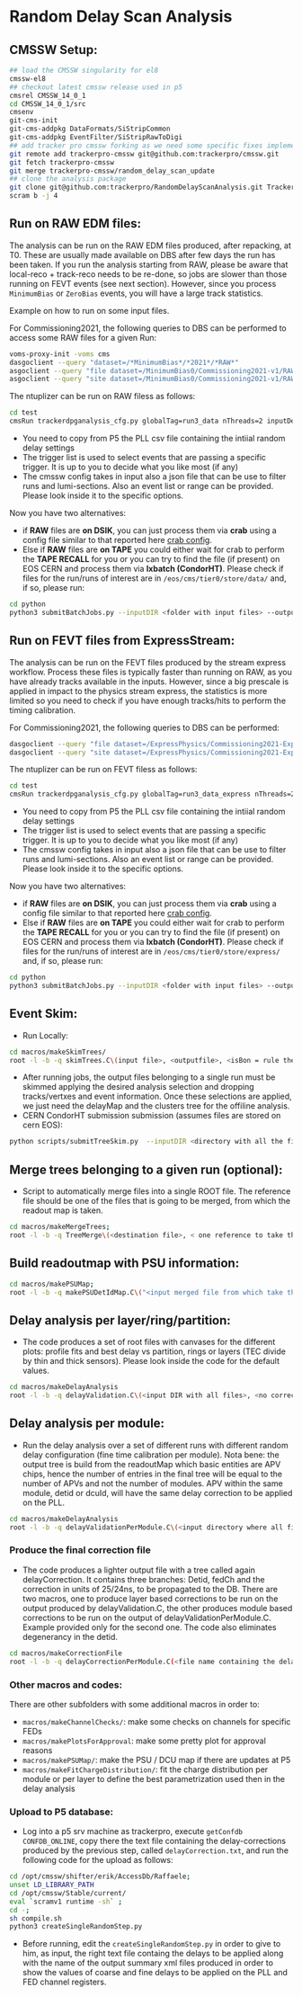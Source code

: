 # Random Delay Scan Analysis 

## CMSSW Setup:

```sh
## load the CMSSW singularity for el8
cmssw-el8
## checkout latest cmssw release used in p5
cmsrel CMSSW_14_0_1
cd CMSSW_14_0_1/src
cmsenv
git-cms-init
git-cms-addpkg DataFormats/SiStripCommon
git-cms-addpkg EventFilter/SiStripRawToDigi
## add tracker pro cmssw forking as we need some specific fixes implemented in a couple of data formats
git remote add trackerpro-cmssw git@github.com:trackerpro/cmssw.git
git fetch trackerpro-cmssw
git merge trackerpro-cmssw/random_delay_scan_update
## clone the analysis package
git clone git@github.com:trackerpro/RandomDelayScanAnalysis.git TrackerDAQAnalysis/RandomDelayScanAnalysis -b automatic_delay_scan
scram b -j 4				 
```

## Run on RAW EDM files:

The analysis can be run on the RAW EDM files produced, after repacking, at T0. These are usually made available on DBS after few days the run has been taken. If you run the analysis starting from RAW, please be aware that local-reco + track-reco needs to be re-done, so jobs are slower than those running on FEVT events (see next section). However, since you process `MinimumBias` or `ZeroBias` events, you will have a large track statistics.

Example on how to run on some input files. 

For Commissioning2021, the following queries to DBS can be performed to access some RAW files for a given Run:  
```sh
voms-proxy-init -voms cms
dasgoclient --query "dataset=/*MinimumBias*/*2021*/*RAW*"
asgoclient --query "file dataset=/MinimumBias0/Commissioning2021-v1/RAW run=346446"
asgoclient --query "site dataset=/MinimumBias0/Commissioning2021-v1/RAW"
```

The ntuplizer can be run on RAW filess as follows:
```sh
cd test
cmsRun trackerdpganalysis_cfg.py globalTag=run3_data nThreads=2 inputDelayFile=TrackerDealyMap_Run346446_pll.csv inputFiles=<file location from dbs> triggerList="HLT_PixelClusters_WP2_ZeroBias*","HLT_L1ETT_ZeroBias*" maxEvents=100 isRawEDMFile=True
```
* You need to copy from P5 the PLL csv file containing the intiial random delay settings
* The trigger list is used to select events that are passing a specific trigger. It is up to you to decide what you like most (if any)
* The cmssw config takes in input also a json file that can be use to filter runs and lumi-sections. Also an event list or range can be provided. Please look inside it to the specific options.

Now you have two alternatives:

* if **RAW** files are **on DSIK**, you can just process them via **crab** using a config file similar to that reported here [crab config](./crab/2022/crabConfig_ExpressPhysics_355206.py).
* Else if **RAW** files are **on TAPE** you could either wait for crab to perform the **TAPE RECALL** for you or you can try to find the file (if present) on EOS CERN and process them via **lxbatch (CondorHT)**. Please check if files for the run/runs of interest are in `/eos/cms/tier0/store/data/` and, if so, please run:
```sh
cd python
python3 submitBatchJobs.py --inputDIR <folder with input files> --outputDIR <output dir on EOS CERN> --jsonFile json_346446.json --eventsPerJob <n events> --triggerList <list of triggers> --globalTag run3_data --delayFileDirectory ../crab/2022/ --jobDIR <name> --submit
```

## Run on FEVT files from ExpressStream:

The analysis can be run on the FEVT files produced by the stream express workflow. Process these files is typically faster than running on RAW, as you have already tracks available in the inputs. However, since a big prescale is applied in impact to the physics stream express, the statistics is more limited so you need to check if you have enough tracks/hits to perform the timing calibration.

For Commissioning2021, the following queries to DBS can be performed:
```sh
dasgoclient --query "file dataset=/ExpressPhysics/Commissioning2021-Express-v1/FEVT run=346446"
dasgoclient --query "site dataset=/ExpressPhysics/Commissioning2021-Express-v1/FEVT"
```

The ntuplizer can be run on FEVT filess as follows:
```sh
cd test
cmsRun trackerdpganalysis_cfg.py globalTag=run3_data_express nThreads=2 inputDelayFile=TrackerDealyMap_Run346446_pll.csv inputFiles=<file location from dbs> triggerList="HLT_HcalNZS*","HLT_L1ETT_ZeroBias*","HLT_PixelClusters_WP1_ZeroBias*" maxEvents=100 isRawEDMFile=False
```
* You need to copy from P5 the PLL csv file containing the intiial random delay settings
* The trigger list is used to select events that are passing a specific trigger. It is up to you to decide what you like most (if any)
* The cmssw config takes in input also a json file that can be use to filter runs and lumi-sections. Also an event list or range can be provided. Please look inside it to the specific options.

Now you have two alternatives:

* if **RAW** files are **on DSIK**, you can just process them via **crab** using a config file similar to that reported here [crab config](./crab/2022/crabConfig_ExpressPhysics_355206.py).
* Else if **RAW** files are **on TAPE** you could either wait for crab to perform the **TAPE RECALL** for you or you can try to find the file (if present) on EOS CERN and process them via **lxbatch (CondorHT)**. Please check if files for the run/runs of interest are in `/eos/cms/tier0/store/express/` and, if so, please run:
```sh
cd python
python3 submitBatchJobs.py --inputDIR <folder with input files> --outputDIR <output dir on EOS CERN> --jsonFile json_346446.json --eventsPerJob <n events> --triggerList <list of triggers> --globalTag run3_data --delayFileDirectory ../crab/2022/ --jobDIR <name> --submit
```
    
## Event Skim:

* Run Locally:
```sh
cd macros/makeSkimTrees/
root -l -b -q skimTrees.C\(input file>, <outputfile>, <isBon = rule the selection string written inside the code>`)
```
* After running jobs, the output files belonging to a single run must be skimmed applying the desired analysis selection and dropping tracks/vertxes and event information. Once these selections are applied, we just need the delayMap and the clusters tree for the offiline analysis.
* CERN CondorHT submission submission (assumes files are stored on cern EOS): 
```sh
python scripts/submitTreeSkim.py  --inputDIR <directory with all the files for a given run, produced by crab is ok> --outputDIR <output location on Cern EOS> --outputBaseName <base name for the output root file> --isBOn (in case you want to apply bOn selections) --jobDIR <JOBDIR> --queque <QUEQUE> --submit
```

## Merge trees belonging to a given run (optional):

* Script to automatically merge files into a single ROOT file. The reference file should be one of the files that is going to be merged, from which the readout map is taken.
```sh
cd macros/makeMergeTrees;
root -l -b -q TreeMerge\(<destination file>, < one reference to take the readoutMap>, <directory where all the single files are located>, <if you want to cancel single inputs after merging\)
```

## Build readoutmap with PSU information:

```sh
cd macros/makePSUMap;
root -l -b -q makePSUDetIdMap.C\("<input merged file from which take the readoutmap>", "<PSU-DCU association file>", "<output readout map>"\)
```
 
## Delay analysis per layer/ring/partition:

* The code produces a set of root files with canvases for the different plots: profile fits and best delay vs partition, rings or layers (TEC divide by thin and thick sensors). Please look inside the code for the default values.

```sh
cd macros/makeDelayAnalysis
root -l -b -q delayValidation.C\(<input DIR with all files>, <no correction file stored in ../data/nocorrection.root>, <name to grep for files in inputDIR>, <observable name (branch)>, <plotParitions: to analyze the delay per partions>, <plotLayers: to find the delay per layer>, <plotSlices: to find the best delay per slices>, <outputDIR: name and path of the output directory>)
```    			    	      

## Delay analysis per module:

* Run the delay analysis over a set of different runs with different random delay configuration (fine time calibration per module). Nota bene: the output tree is build from the readoutMap which basic entities are APV chips, hence the number of entries in the final tree will be equal to the number of APVs and not the number of modules. APV within the same module, detid or dcuId, will have the same delay correction to be applied on the PLL.

```sh
cd macros/makeDelayAnalysis
root -l -b -q delayValidationPerModule.C\(<input directory where all files for different runs are located>,<no correction file stored in ../data/nocorrection.root>,<postfix: substring to be find to be sure to run on the input files>, <observable name (branch name)>, <outputDIR: name and path of the output directory>,<saveMeanCanvas: store some gaussian fits of mean charge vs delay>, <saveMPVCanvas: save MPV fit canvases vs delay >, <saveCorrectionTree: to save the delay per channel in a TTree format. Can be analyzed then through the tkCommissioner>
```

### Produce the final correction file

* The code produces a lighter output file with a tree called again delayCorrection. It contains three branches: Detid, fedCh and the correction in units of 25/24ns, to be propagated to the DB. There are two macros, one to produce layer based corrections to be run on the output produced by delayValidation.C, the other produces module based corrections to be run on the output of delayValidationPerModule.C. Example provided only for the second one. The code also eliminates degenerancy in the detid.

```sh
cd macros/makeCorrectionFile
root -l -b -q delayCorrectionPerModule.C(<file name containing the delay tree tree>, <output directory>, <outout file name containing corrections>, <saveFits: save canvas for % reductionFactor modules showing charge vs delay>, <delayCutForPlotting: max delay in order to display large correction modules on the trackermap>, <observable>);
```

### Other macros and codes:

There are other subfolders with some additional macros in order to:
* `macros/makeChannelChecks/`: make some checks on channels for specific FEDs
* `macros/makePlotsForApproval`: make some pretty plot for approval reasons
* `macros/makePSUMap/`: make the PSU / DCU map if there are updates at P5
* `macros/makeFitChargeDistribution/`: fit the charge distribution per module or per layer to define the best parametrization used then in the delay analysis

### Upload to P5 database:

* Log into a p5 srv machine as trackerpro, execute ``getConfdb CONFDB_ONLINE``, copy there the text file containing the delay-corrections produced by the previous step, called ``delayCorrection.txt``, and run the following code for the upload as follows:
```sh
cd /opt/cmssw/shifter/erik/AccessDb/Raffaele;
unset LD_LIBRARY_PATH
cd /opt/cmssw/Stable/current/
eval `scramv1 runtime -sh` ;
cd -;
sh compile.sh
python3 createSingleRandomStep.py
``` 
* Before running, edit the ``createSingleRandomStep.py`` in order to give to him, as input, the right text file containg the delays to be applied along with the name of the output summary xml files produced in order to show the values of coarse and fine delays to be applied on the PLL and FED channel registers. 
